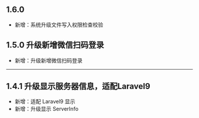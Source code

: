 ## 1.6.0

- 新增：系统升级文件写入权限检查校验

## 1.5.0 升级新增微信扫码登录

- 新增：升级新增微信扫码登录

---

## 1.4.1 升级显示服务器信息，适配Laravel9

- 新增：适配 Laravel9 显示
- 新增：升级显示 ServerInfo
